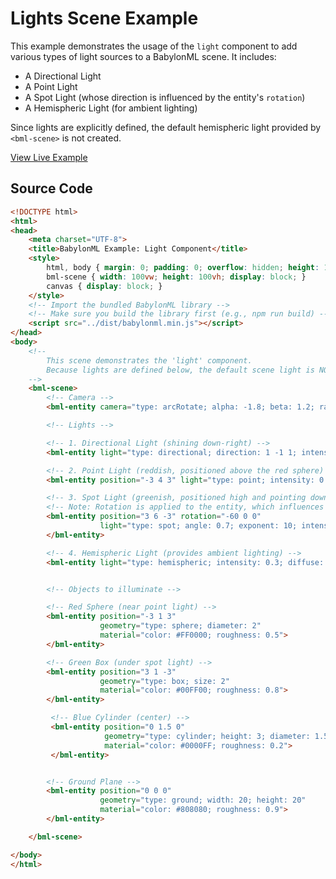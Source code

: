 # Lights Scene Example

This example demonstrates the usage of the `light` component to add various types of light sources to a BabylonML scene. It includes:

*   A Directional Light
*   A Point Light
*   A Spot Light (whose direction is influenced by the entity's `rotation`)
*   A Hemispheric Light (for ambient lighting)

Since lights are explicitly defined, the default hemispheric light provided by `<bml-scene>` is not created.

[View Live Example](../../examples/lights_scene.html)

## Source Code

```html
<!DOCTYPE html>
<html>
<head>
    <meta charset="UTF-8">
    <title>BabylonML Example: Light Component</title>
    <style>
        html, body { margin: 0; padding: 0; overflow: hidden; height: 100%; width: 100%; }
        bml-scene { width: 100vw; height: 100vh; display: block; }
        canvas { display: block; }
    </style>
    <!-- Import the bundled BabylonML library -->
    <!-- Make sure you build the library first (e.g., npm run build) -->
    <script src="../dist/babylonml.min.js"></script>
</head>
<body>
    <!--
        This scene demonstrates the 'light' component.
        Because lights are defined below, the default scene light is NOT created.
    -->
    <bml-scene>
        <!-- Camera -->
        <bml-entity camera="type: arcRotate; alpha: -1.8; beta: 1.2; radius: 15; target: 0 1 0; attachControl: true"></bml-entity>

        <!-- Lights -->

        <!-- 1. Directional Light (shining down-right) -->
        <bml-entity light="type: directional; direction: 1 -1 1; intensity: 0.6; diffuse: #FFF; specular: #D0D0FF"></bml-entity>

        <!-- 2. Point Light (reddish, positioned above the red sphere) -->
        <bml-entity position="-3 4 3" light="type: point; intensity: 0.8; diffuse: #FF8080; specular: #FFCCCC"></bml-entity>

        <!-- 3. Spot Light (greenish, positioned high and pointing down towards the green box) -->
        <!-- Note: Rotation is applied to the entity, which influences the spot light's direction -->
        <bml-entity position="3 6 -3" rotation="-60 0 0"
                    light="type: spot; angle: 0.7; exponent: 10; intensity: 1.0; diffuse: #80FF80; specular: #CCFFCC">
        </bml-entity>

        <!-- 4. Hemispheric Light (provides ambient lighting) -->
        <bml-entity light="type: hemispheric; intensity: 0.3; diffuse: #C0C0FF; groundColor: #404020"></bml-entity>


        <!-- Objects to illuminate -->

        <!-- Red Sphere (near point light) -->
        <bml-entity position="-3 1 3"
                    geometry="type: sphere; diameter: 2"
                    material="color: #FF0000; roughness: 0.5">
        </bml-entity>

        <!-- Green Box (under spot light) -->
        <bml-entity position="3 1 -3"
                    geometry="type: box; size: 2"
                    material="color: #00FF00; roughness: 0.8">
        </bml-entity>

         <!-- Blue Cylinder (center) -->
         <bml-entity position="0 1.5 0"
                     geometry="type: cylinder; height: 3; diameter: 1.5"
                     material="color: #0000FF; roughness: 0.2">
         </bml-entity>


        <!-- Ground Plane -->
        <bml-entity position="0 0 0"
                    geometry="type: ground; width: 20; height: 20"
                    material="color: #808080; roughness: 0.9">
        </bml-entity>

    </bml-scene>

</body>
</html>
```